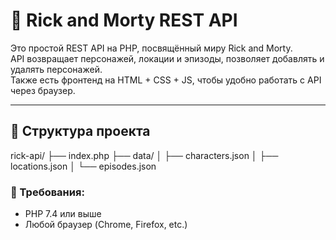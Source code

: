 # 🧪 Rick and Morty REST API

Это простой REST API на PHP, посвящённый миру Rick and Morty.  
API возвращает персонажей, локации и эпизоды, позволяет добавлять и удалять персонажей.  
Также есть фронтенд на HTML + CSS + JS, чтобы удобно работать с API через браузер.

---

## 📁 Структура проекта
rick-api/
├── index.php
├── data/
│   ├── characters.json
│   ├── locations.json
│   └── episodes.json


### 📌 Требования:
- PHP 7.4 или выше
- Любой браузер (Chrome, Firefox, etc.)

